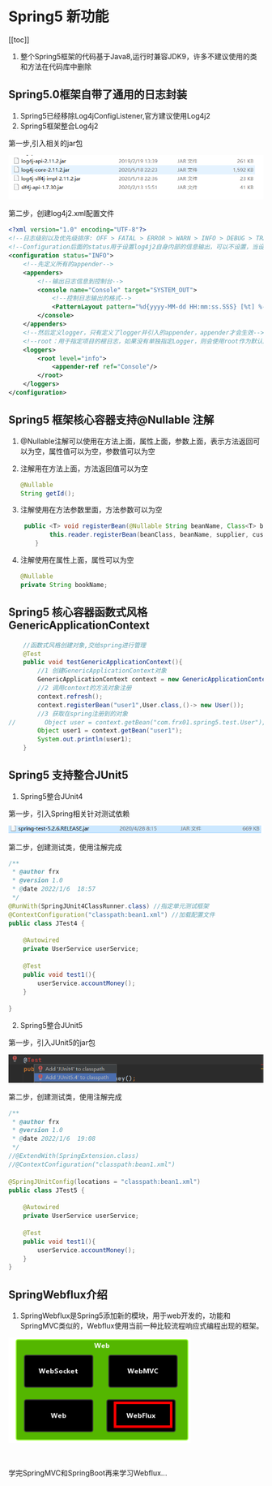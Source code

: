 # Spring5 新功能

[[toc]]

1. 整个Spring5框架的代码基于Java8,运行时兼容JDK9，许多不建议使用的类和方法在代码库中删除

## Spring5.0框架自带了通用的日志封装

   1. Spring5已经移除Log4jConfigListener,官方建议使用Log4j2
   2. Spring5框架整合Log4j2

   第一步,引入相关的jar包

   ![1641453947699](./images/06/01.png)

   第二步，创建log4j2.xml配置文件

   ```xml
   <?xml version="1.0" encoding="UTF-8"?>
   <!--日志级别以及优先级排序: OFF > FATAL > ERROR > WARN > INFO > DEBUG > TRACE > ALL -->
   <!--Configuration后面的status用于设置log4j2自身内部的信息输出，可以不设置，当设置成trace时，可以看到log4j2内部各种详细输出-->
   <configuration status="INFO">
       <!--先定义所有的appender-->
       <appenders>
           <!--输出日志信息到控制台-->
           <console name="Console" target="SYSTEM_OUT">
               <!--控制日志输出的格式-->
               <PatternLayout pattern="%d{yyyy-MM-dd HH:mm:ss.SSS} [%t] %-5level %logger{36} - %msg%n"/>
           </console>
       </appenders>
       <!--然后定义logger，只有定义了logger并引入的appender，appender才会生效-->
       <!--root：用于指定项目的根日志，如果没有单独指定Logger，则会使用root作为默认的日志输出-->
       <loggers>
           <root level="info">
               <appender-ref ref="Console"/>
           </root>
       </loggers>
   </configuration>
   ```

   ## Spring5 框架核心容器支持@Nullable 注解

1. @Nullable注解可以使用在方法上面，属性上面，参数上面，表示方法返回可以为空，属性值可以为空，参数值可以为空

2. 注解用在方法上面，方法返回值可以为空

   ```java
   @Nullable
   String getId();
   ```

3. 注解使用在方法参数里面，方法参数可以为空

   ```java
    public <T> void registerBean(@Nullable String beanName, Class<T> beanClass, @Nullable Supplier<T> supplier, BeanDefinitionCustomizer... customizers) {
           this.reader.registerBean(beanClass, beanName, supplier, customizers);
       }
   ```

4. 注解使用在属性上面，属性可以为空

   ```java
   @Nullable
   private String bookName;
   ```

## Spring5 核心容器函数式风格GenericApplicationContext

```java
    //函数式风格创建对象,交给spring进行管理
    @Test
    public void testGenericApplicationContext(){
        //1 创建GenericApplicationContext对象
        GenericApplicationContext context = new GenericApplicationContext();
        //2 调用context的方法对象注册
        context.refresh();
        context.registerBean("user1",User.class,()-> new User());
        //3 获取在spring注册到的对象
//        Object user = context.getBean("com.frx01.spring5.test.User");
        Object user1 = context.getBean("user1");
        System.out.println(user1);
    }
```

## Spring5 支持整合JUnit5

1. Spring5整合JUnit4

第一步，引入Spring相关针对测试依赖

![1641466509200](./images/06/02.png)

第二步，创建测试类，使用注解完成

```java
/**
 * @author frx
 * @version 1.0
 * @date 2022/1/6  18:57
 */
@RunWith(SpringJUnit4ClassRunner.class) //指定单元测试框架
@ContextConfiguration("classpath:bean1.xml") //加载配置文件
public class JTest4 {

    @Autowired
    private UserService userService;

    @Test
    public void test1(){
        userService.accountMoney();
    }

}
```

2. Spring5整合JUnit5

第一步，引入JUnit5的jar包

![1641467157364](./images/06/03.png)

第二步，创建测试类，使用注解完成

```java
/**
 * @author frx
 * @version 1.0
 * @date 2022/1/6  19:08
 */
//@ExtendWith(SpringExtension.class)
//@ContextConfiguration("classpath:bean1.xml")

@SpringJUnitConfig(locations = "classpath:bean1.xml")
public class JTest5 {

    @Autowired
    private UserService userService;

    @Test
    public void test1(){
        userService.accountMoney();
    }
}
```

## SpringWebflux介绍

1. SpringWebflux是Spring5添加新的模块，用于web开发的，功能和SpringMVC类似的，Webflux使用当前一种比较流程响应式编程出现的框架。

![1641522383986](./images/06/04.png)

​                                                                                                                                                                                                    

学完SpringMVC和SpringBoot再来学习Webflux...